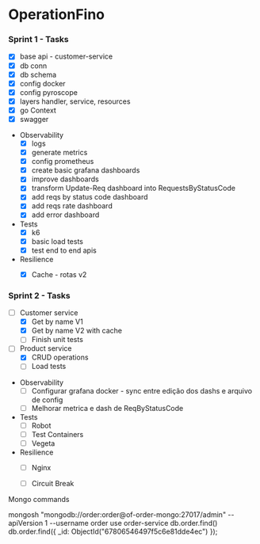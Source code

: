 # OperationFino

### Sprint 1 - Tasks
- [x] base api - customer-service
- [x] db conn
- [x] db schema
- [x] config docker
- [x] config pyroscope
- [x] layers handler, service, resources
- [x] go Context
- [x] swagger
- Observability
    - [x] logs
    - [x] generate metrics
    - [x] config prometheus
    - [x] create basic grafana dashboards
    - [x] improve dashboards
	- [x] transform Update-Req dashboard into RequestsByStatusCode
	- [x] add reqs by status code dashboard
	- [x] add reqs rate dashboard
	- [x] add error dashboard
- Tests
    - [x] k6
	- [x] basic load tests
	- [x] test end to end apis
- Resilience
    - [x] Cache - rotas v2


### Sprint 2 - Tasks
- [ ] Customer service
    - [x] Get by name V1
    - [x] Get by name V2 with cache
    - [ ] Finish unit tests
- [ ] Product service
    - [X] CRUD operations
    - [ ] Load tests
- Observability
    - [ ] Configurar grafana docker - sync entre edição dos dashs e arquivo de config
    - [ ] Melhorar metrica e dash de ReqByStatusCode
- Tests
    - [ ] Robot
    - [ ] Test Containers
    - [ ] Vegeta
- Resilience
    - [ ] Nginx
    - [ ] Circuit Break


Mongo commands

mongosh "mongodb://order:order@of-order-mongo:27017/admin" --apiVersion 1 --username order
use order-service
db.order.find()
db.order.find({ _id: ObjectId("67806546497f5c6e81dde4ec") });


